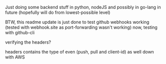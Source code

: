Just doing some backend stuff in python, nodeJS and possibly in go-lang in future (hopefully will do from lowest-possible level)

BTW, this readme update is just done to test github webhooks working (tested with webhook.site as port-forwarding wasn't working)
now, testing with github-cli 

verifying the headers? 

headers contains the type of even (push, pull and client-id) as well 
down with AWS
